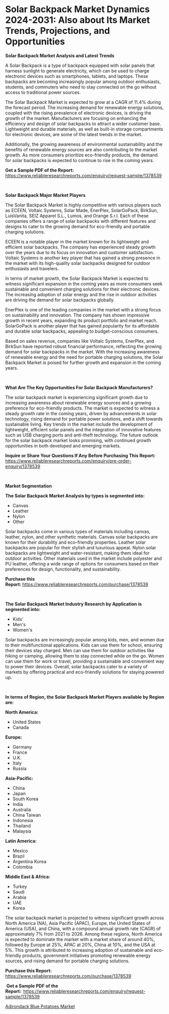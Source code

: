 <p><h1>Solar Backpack Market Dynamics 2024-2031: Also about Its Market Trends, Projections, and Opportunities</h1></p><p><strong>Solar Backpack Market Analysis and Latest Trends</strong></p>
<p><p>A Solar Backpack is a type of backpack equipped with solar panels that harness sunlight to generate electricity, which can be used to charge electronic devices such as smartphones, tablets, and laptops. These backpacks are becoming increasingly popular among outdoor enthusiasts, students, and commuters who need to stay connected on the go without access to traditional power sources.</p><p>The Solar Backpack Market is expected to grow at a CAGR of 11.4% during the forecast period. The increasing demand for renewable energy solutions, coupled with the rising prevalence of electronic devices, is driving the growth of the market. Manufacturers are focusing on enhancing the efficiency and design of solar backpacks to attract a wider customer base. Lightweight and durable materials, as well as built-in storage compartments for electronic devices, are some of the latest trends in the market.</p><p>Additionally, the growing awareness of environmental sustainability and the benefits of renewable energy sources are also contributing to the market growth. As more consumers prioritize eco-friendly products, the demand for solar backpacks is expected to continue to rise in the coming years.</p></p>
<p><strong>Get a Sample PDF of the Report:&nbsp;</strong> <a href="https://www.reliableresearchreports.com/enquiry/request-sample/1378539">https://www.reliableresearchreports.com/enquiry/request-sample/1378539</a></p>
<p>&nbsp;</p>
<p><strong>Solar Backpack Major Market Players</strong></p>
<p><p>The Solar Backpack Market is highly competitive with various players such as ECEEN, Voltaic Systems, Solar Made, EnerPlex, SolarGoPack, BirkSun, LuisVanita, SEIZ Apparel S.L., Lumos, and Orange S.r.l. Each of these companies offers a range of solar backpacks with different features and designs to cater to the growing demand for eco-friendly and portable charging solutions.</p><p>ECEEN is a notable player in the market known for its lightweight and efficient solar backpacks. The company has experienced steady growth over the years due to its focus on innovation and customer satisfaction. Voltaic Systems is another key player that has gained a strong presence in the market with its high-quality solar backpacks designed for outdoor enthusiasts and travelers.</p><p>In terms of market growth, the Solar Backpack Market is expected to witness significant expansion in the coming years as more consumers seek sustainable and convenient charging solutions for their electronic devices. The increasing adoption of solar energy and the rise in outdoor activities are driving the demand for solar backpacks globally.</p><p>EnerPlex is one of the leading companies in the market with a strong focus on sustainability and innovation. The company has shown impressive growth in recent years, expanding its product portfolio and market reach. SolarGoPack is another player that has gained popularity for its affordable and durable solar backpacks, appealing to budget-conscious consumers.</p><p>Based on sales revenue, companies like Voltaic Systems, EnerPlex, and BirkSun have reported robust financial performance, reflecting the growing demand for solar backpacks in the market. With the increasing awareness of renewable energy and the need for portable charging solutions, the Solar Backpack Market is poised for further growth and expansion in the coming years.</p></p>
<p>&nbsp;</p>
<p><strong>What Are The Key Opportunities For Solar Backpack Manufacturers?</strong></p>
<p><p>The solar backpack market is experiencing significant growth due to increasing awareness about renewable energy sources and a growing preference for eco-friendly products. The market is expected to witness a steady growth rate in the coming years, driven by advancements in solar technology, rising demand for portable power solutions, and a shift towards sustainable living. Key trends in the market include the development of lightweight, efficient solar panels and the integration of innovative features such as USB charging ports and anti-theft technology. The future outlook for the solar backpack market looks promising, with continued growth opportunities in both developed and emerging markets.</p></p>
<p><strong>Inquire or Share Your Questions If Any Before Purchasing This Report:</strong> <a href="https://www.reliableresearchreports.com/enquiry/pre-order-enquiry/1378539">https://www.reliableresearchreports.com/enquiry/pre-order-enquiry/1378539</a></p>
<p>&nbsp;</p>
<p><strong>Market Segmentation</strong></p>
<p><strong>The Solar Backpack Market Analysis by types is segmented into:</strong></p>
<p><ul><li>Canvas</li><li>Leather</li><li>Nylon</li><li>Other</li></ul></p>
<p><p>Solar backpacks come in various types of materials including canvas, leather, nylon, and other synthetic materials. Canvas solar backpacks are known for their durability and eco-friendly properties. Leather solar backpacks are popular for their stylish and luxurious appeal. Nylon solar backpacks are lightweight and water-resistant, making them ideal for outdoor activities. Other materials used in the market include polyester and PU leather, offering a wide range of options for consumers based on their preferences for design, functionality, and sustainability.</p></p>
<p><strong>Purchase this Report:&nbsp;</strong><a href="https://www.reliableresearchreports.com/purchase/1378539">https://www.reliableresearchreports.com/purchase/1378539</a></p>
<p>&nbsp;</p>
<p><strong>The Solar Backpack Market Industry Research by Application is segmented into:</strong></p>
<p><ul><li>Kids'</li><li>Men's</li><li>Women's</li></ul></p>
<p><p>Solar backpacks are increasingly popular among kids, men, and women due to their multifunctional applications. Kids can use them for school, ensuring their devices stay charged. Men can use them for outdoor activities like hiking or camping, allowing them to stay connected while on the go. Women can use them for work or travel, providing a sustainable and convenient way to power their devices. Overall, solar backpacks cater to a variety of markets by offering practical and eco-friendly solutions for staying powered up.</p></p>
<p>&nbsp;</p>
<p><strong>In terms of Region, the Solar Backpack Market Players available by Region are:</strong></p>
<p>
    <p> <strong> North America: </strong>
        <ul>
            <li>United States</li>
            <li>Canada</li>
        </ul>
        </p> 
    <p> <strong> Europe: </strong>
        <ul>
            <li>Germany</li>
            <li>France</li>
            <li>U.K.</li>
            <li>Italy</li>
            <li>Russia</li>
        </ul>
        </p> 
    <p> <strong> Asia-Pacific: </strong>
        <ul>
            <li>China</li>
            <li>Japan</li>
            <li>South Korea</li>
            <li>India</li>
            <li>Australia</li>
            <li>China Taiwan</li>
            <li>Indonesia</li>
            <li>Thailand</li>
            <li>Malaysia</li>
        </ul>
        </p> 
    <p> <strong> Latin America: </strong>
        <ul>
            <li>Mexico</li>
            <li>Brazil</li>
            <li>Argentina Korea</li>
            <li>Colombia</li>
        </ul>
        </p> 
    <p> <strong> Middle East & Africa: </strong>
        <ul>
            <li>Turkey</li>
            <li>Saudi</li>
            <li>Arabia</li>
            <li>UAE</li>
            <li>Korea</li>
        </ul>
    </p>
    </p>
<p><p>The solar backpack market is projected to witness significant growth across North America (NA), Asia Pacific (APAC), Europe, the United States of America (USA), and China, with a compound annual growth rate (CAGR) of approximately 7% from 2021 to 2026. Among these regions, North America is expected to dominate the market with a market share of around 40%, followed by Europe at 25%, APAC at 20%, China at 10%, and the USA at 5%. This growth is attributed to increasing adoption of sustainable and eco-friendly products, government initiatives promoting renewable energy sources, and rising demand for portable charging solutions.</p></p>
<p><strong>Purchase this Report: </strong><a href="https://www.reliableresearchreports.com/purchase/1378539">https://www.reliableresearchreports.com/purchase/1378539</a></p>
<p>&nbsp;<strong>Get a Sample PDF of the Report:&nbsp;&nbsp;</strong><a href="https://www.reliableresearchreports.com/enquiry/request-sample/1378539">https://www.reliableresearchreports.com/enquiry/request-sample/1378539</a></p>
<p><strong></strong></p>
<p><p><a href="https://nifty-kite-d51.notion.site/Adirondack-Blue-Potatoes-Market-Analysis-and-Market-Size-Global-Industry-Overview-Market-Segmentat-e618bbaf96b34ad3814f98d1eee430d4">Adirondack Blue Potatoes Market</a></p></p>